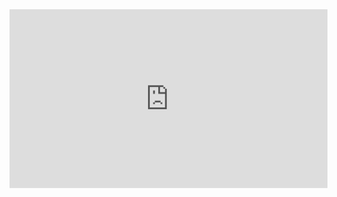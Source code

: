 
<iframe width="560" height="315" src="https://www.youtube.com/embed/ddq8JIMhz7c?si=cSqVbdZTFkv3xrVZ" title="YouTube video player" frameborder="0" allow="accelerometer; autoplay; clipboard-write; encrypted-media; gyroscope; picture-in-picture; web-share" referrerpolicy="strict-origin-when-cross-origin" allowfullscreen></iframe>